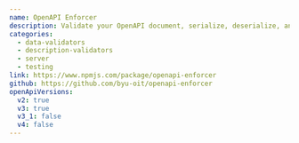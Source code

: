 ```yaml
---
name: OpenAPI Enforcer
description: Validate your OpenAPI document, serialize, deserialize, and validate incoming requests and outgoing responses, and simplify response building. You can even produce mock data.
categories:
  - data-validators
  - description-validators
  - server
  - testing
link: https://www.npmjs.com/package/openapi-enforcer
github: https://github.com/byu-oit/openapi-enforcer
openApiVersions:
  v2: true
  v3: true
  v3_1: false
  v4: false
---
```

